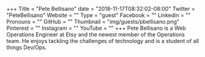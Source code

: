 +++
Title = "Pete Bellisano"
date = "2018-11-17T08:32:02-08:00"
Twitter = "PeteBellisano"
Website = ""
Type = "guest"
Facebook = ""
Linkedin = ""
Pronouns = ""
GitHub = ""
Thumbnail = "img/guests/pbellisano.png"
Pinterest = ""
Instagram = ""
YouTube = ""
+++
Pete Bellisano is a Web Operations Engineer at Etsy and the newest member of the Operations team. He enjoys tackling the challenges of technology and is a student of all things Dev/Ops.
